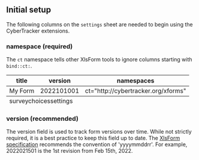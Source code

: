 ## Initial setup

The following columns on the `settings` sheet are needed to begin using the CyberTracker extensions. 

### namespace (required)
The `ct` namespace tells other XlsForm tools to ignore columns starting with `bind::ct:`.
<table class="xlsTable">
  <thead>
    <tr>
      <th>title</th>
      <th>version</th>
      <th>namespaces</th>
    </tr>
  </thead>
  <tbody>
    <tr>
      <td>My Form</td>
      <td>2022101001</td>
      <td>ct="http://cybertracker.org/xforms"</td>
    </tr>
  </tbody>
  <tfoot>
    <tr>
      <td class="sheets" colspan="3"><span>survey</span><span>choices</span><span class="active">settings</span></td>      
    </tr>
  </tfoot>
</table>

### version (recommended)
The version field is used to track form versions over time. While not strictly required, it is a best practice to keep this field up to date. The [XlsForm specification](https://xlsform.org/#settings-worksheet) recommends the convention of 'yyyymmddrr'. For example, 2022021501 is the 1st revision from Feb 15th, 2022.